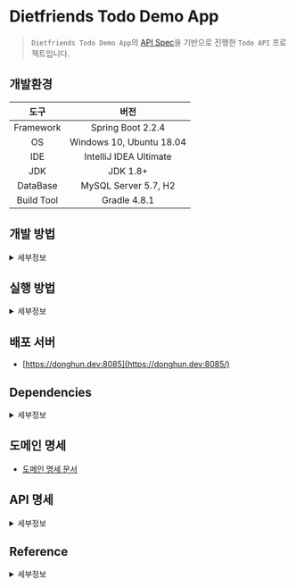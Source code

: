 Dietfriends Todo Demo App
===

> `Dietfriends Todo Demo App`의 [API Spec](https://df-test.docs.stoplight.io/api-reference/todos-api)을 기반으로 진행한 `Todo API` 프로젝트입니다. 

## 개발환경

|도구|버전|
|:---:|:---:|
| Framework |Spring Boot 2.2.4 |
| OS |Windows 10, Ubuntu 18.04|
| IDE |IntelliJ IDEA Ultimate |
| JDK |JDK 1.8+|
| DataBase |MySQL Server 5.7, H2|
| Build Tool | Gradle 4.8.1 |

## 개발 방법
<details><summary>세부정보</summary>

* 개발과 관련된 모든 이야기는 [Issues](https://github.com/donghL-dev/Dietfriends-Todo-Demo-App/issues)에서 진행합니다.

* `API` 및 도메인 명세를 기반으로 개발을 진행합니다.

* **Fork**를 통한 `PR`을 지향합니다.

* 아래와 같은 `Git Workflow`를 지향하며 지키려고 노력합니다. ([참고](https://nvie.com/posts/a-successful-git-branching-model/?))

    <img width=750, height=850, src="https://camo.githubusercontent.com/7f2539ff6001fe7700853313e7cdb7fd4602e16a/68747470733a2f2f6e7669652e636f6d2f696d672f6769742d6d6f64656c4032782e706e67">

</details>

## 실행 방법
<details><summary>세부정보</summary>

* 준비사항.

    * `Gradle` or `IntelliJ IDEA`

    * `JDK` (>= 1.8)

    * `Spring Boot` (>= 2.x)

* 저장소를 `clone`

    ```bash
    $ git clone https://github.com/donghL-dev/Dietfriends-Todo-Demo-App.git
    ```

* `DB`는 `MySQL`을 쓴다고 가정. 

    * 다른 `DB`를 사용한다면, 그 `DB`에 맞게 설정을 해야함.

* 프로젝트 내 `Dietfriends-Todo-Demo-App\src\main\resources` 경로에 `application.yml` 생성.

    * 밑의 양식대로 내용을 채운 뒤, `application.yml`에 삽입.
    <br>

    ```yml
    spring:
        datasource:
            url: jdbc:mysql://localhost:3306/본인_DB?serverTimezone=UTC
            username: 본인_DB_User
            password: 본인_DB_User_Password
            driver-class-name: com.mysql.cj.jdbc.Driver
        jpa:
            hibernate:
                ddl-auto: create
        servlet:
           multipart:
                enabled: true
                max-file-size: 200MB
                max-request-size: 215MB

    file:
        upload-dir: ./uploads

    todo:
        jjwt:
            secret: secret key
            expiration: 만료 시간
    ```

* `IntelliJ IDEA`(>= 2018.3)에서 해당 프로젝트를 `Open`

    * 또는 터미널을 열어서 프로젝트 경로에 진입해서 다음 명령어를 실행.

    * `Windows 10`

        ```bash
        $ gradlew bootRun
        ```

    * `Ubuntu 18.04`

        ```bash
        $ ./gradlew bootRun
        ```

</details>

## 배포 서버

* [https://donghun.dev:8085](https://donghun.dev:8085/)

## Dependencies
<details><summary>세부정보</summary>

* `Spring Web`

* `Spring Data JPA`

* `Spring Security`

* `Spring Configuration Processor`

* `JSON Web Token Support For The JVM`

* `Apache Commons IO`

* `JUnit Jupiter API`

* `MySQL Driver`

* `H2 Database`

* `Lombok`

</details>

## 도메인 명세

* [도메인 명세 문서](https://www.notion.so/dhlab/ToDo-f3a2e60ff75646358a032e67b56b2b55)

## API 명세 
<details><summary>세부정보</summary>

* 모든 `API`에 대한 반환은 `Content-Type: application/json; charset=utf-8`를 기본으로 합니다.

    * `API` 명세에 따라서 일부 `API`는 `HTTP Status Code`만 반환합니다.

* 인증(`auth`)은 `HTTP` 헤더를 사용해서 진행됩니다.<br>

    | Key | Value |
    |:---:|:---:|
    | Content-Type | `application/json` |
    | Authorization | `token` |

* `Response`

    * `User`

        * `required`

            * `username`

            * `age`

        ```json
        {
            "idx": 2,
            "username": "...",
            "age": 25,
            "image": "...",
            "token": "..."
        }
        ```

    * `Single Todo`

        * `required`

            * `name`

            * `completed`

        ```json
        {
            "idx": 2,
            "name": "...",
            "completed": "null or boolean",
            "completedAt": "null or datetime",
            "createdAt": "9999-99-99T00:00:00.000Z",
            "updatedAt": "9999-99-99T00:00:00.000Z"
        }
        ```
    
    * `Multiple Todos`

        ```json
        [
            {
                "idx": 3,
                "name": "...",
                "completed": "null or boolean",
                "completedAt": "null or datetime",
                "url": "..."
            },
            {
                "idx": 2,
                "name": "...",
                "completed": "null or boolean",
                "completedAt": "null or datetime",
                "url": "..."
            }
        ]
        ```
    
    * `Image Response`

        * `Image File`

    * `Index Response`

        ```json
        {
            "name": "Dietfriends Todo Demo App",
            "documentation": "https://df-test.docs.stoplight.io/api-reference/intro",
            "github_repo": "https://github.com/donghL-dev/Dietfriends-Todo-Demo-App",
            "todoModel": {
                "createdAt": "Time",
                "updatedA": "Time",
                "name": "String",
                "completed": "Boolean",
                "completedA": "Time"
            },
            "userModel": {
                "image": "String",
                "password": "String",
                "age": "Integer",
                "username": "String",
                "token": "String"
            },
            "endPoints": {
                "todo": {
                    "DELETE": "/todos/{todoId}",
                    "POST": "/todos",
                    "GET": [
                        "/todos",
                        "/todos/{todoId}"
                    ],
                    "PUT": "/todos/{todoId}"
                },
                "user": {
                    "DELETE": [
                        "/user/logout",
                        "/user/image"
                    ],
                    "POST": [
                        "/user",
                        "/user/auth"
                    ],
                    "GET": [
                        "/user",
                        "/user/image/{filename}"
                    ],
                    "PUT": "/user/image"
                }
            }
        }
        ```

    * `Errors Response`

        * `required`

            * `status`

            * `error`

        ```json
        {
            "status": "...",
            "error": "...",
            "message": "..."
        }
        ```
    
    * `Default Success Response`

        ```json
        {
            "status": "200 OK",
            "message": "Your request has been successfully processed."
        }
        ```

* 대표적인 에러 코드

    * `401 for Unauthorized requests`

    * `400 for Bad requests`

    * `404 for Not found requests`

    * `500 for Server Error requests`

* End Point

    * 사용자 및 로그인 <br><br>

    | Title | HTTP Method | URL | Request | Response | Success HTTP Status | Auth
    |:---:|:---:|:---:|:---:|:---:|:---:|:---:|
    | `Registration` | `POST` | `/user` | `{ "name": "test_name", "age": 25, "password": "test_password1@" }` | `User` | `201` | `NO`
    | `Authentication` | `POST` | `/users/auth` | `{ "name": "test_name", "password": "test_password1@" }` | `User` | `201` | `NO`
    | `Authentication expiration` | `DELETE` | `/user/logout` |  | `Default Success Response` | `200` | `YES`
    | `Current User` | `GET` | `/user` |  | `User` | `200` | `YES`
    | `Profile Image Read` | `GET` | `/user/image/{filename}` |  | `Image Response` | `200` | `NO`
    | `Profile Image Custom` | `PUT` | `/user/image` | `form-data(file: ImageFile)` | `User` | `200` | `YES`
    | `Profile Image Initialization` | `DELETE` | `/user/image` |  | `User` | `200` | `YES`
    
    * 블로그 내용 <br><br>

    | Title | HTTP Method | URL | Request | Response | Success HTTP Status | Auth
    |:---:|:---:|:---:|:---:|:---:|:---:|:---:|
    | `Index Access` | `GET` | `/` |  | `Index Response` | `200` | `NO`
    | `List Todos` | `GET` | `/todos` |  | `Multiple Todos` | `200` | `NO`
    | `Limit Number of Todos` | `GET` | `/todos?limit={number}` |  | `Multiple Todos` | `200` | `NO`
    | `Skip Number of Todos` | `GET` | `/todos?skip={number}` |  | `Multiple Todos` | `200` | `NO`
    | `Get Todo` | `GET` | `/todos/{todoId}` |  | `Single Todo` | `200` | `NO`
    | `Create Todo` | `POST` | `/todos` | { "name" : "create todo", "completed": false }  | `Single Todo` | `201` | `YES`
    | `Update Todo` | `PUT` | `/todos/{todoId}` | { "name" : "modifyed todo", "completed": true }  | `Single Todo` | `200` | `YES`
    | `Delete Todo` | `Delete` | `/todos/{todoId}` |  |  | `204` | `YES`
    
</details>

## Reference
<details><summary>세부정보</summary>
<br>

* [Java JWT: JSON Web Token for Java and Android](https://github.com/jwtk/jjwt)

</details>
